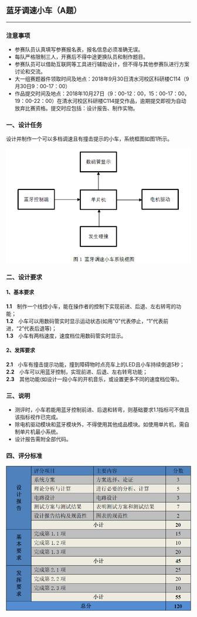 ## 蓝牙调速小车（A题）

---
### 注意事项
- 参赛队员认真填写参赛报名表，报名信息必须准确无误。  
- 每队严格限制三人，开赛后不得中途更换队员和制作题目。  
- 参赛队员可以借助互联网等工具进行辅助设计，但不得与其他参赛队进行方案讨论和交流。  
- 大一组赛题器件领取时间及地点：2018年9月30日清水河校区科研楼C114（9月30日9：00-17：00）  
- 作品提交时间及地点：2018年10月27日（9：00-12：00，15：00-17：00，19：00-22：00）在清水河校区科研楼C114提交作品，逾期提交即视为自动放弃比赛资格。提交时应包括：设计报告、制作实物。  

### 一、设计任务
设计并制作一个可以多档调速且有撞击提示的小车，系统框图如图1所示。  
<p align="center">
 <img src="https://github.com/hanwen9663uestc/SICETA_2018/raw/master/A%E9%A2%98%20%E8%93%9D%E7%89%99%E8%B0%83%E9%80%9F%E5%B0%8F%E8%BD%A6/picture/%E5%9B%BE%E4%B8%80.png" width="720">
</p>  
  
### 二、设计要求
#### 1、基本要求
**1.1**&emsp;制作一个线控小车，能在操作者的控制下实现前进、后退、左右转弯的功能；  
**1.2**&emsp;小车可以用数码管实时显示运动状态(如用"0"代表停止，“1”代表前进，“2”代表后退等)；  
**1.3**&emsp;小车有两档速度，速度档位用数码管实时显示。  
#### 2、发挥要求
**2.1**&emsp;小车有撞击提示功能，撞到障碍物时点亮车上的LED且小车持续倒退5秒；  
**2.2**&emsp;小车可以用蓝牙控制，实现前进、后退、左右转弯功能；  
**2.3**&emsp;其他功能(如设计一段小车的开机音乐，或设置更多不同的速度档位等)。  
### 三、说明
- 测评时，小车若能用蓝牙控制前进、后退和转弯，则基础要求1.1指标可不做且该指标视作已完成。  
- 除电机驱动模块和蓝牙模块外，不得使用其他成品模块。如使用单片机，需自制单片机最小系统。  
- 设计报告需附全部代码。  
  
### 四、评分标准
  
<p align="center">
 <img src="https://github.com/hanwen9663uestc/SICETA_2018/raw/master/A%E9%A2%98%20%E8%93%9D%E7%89%99%E8%B0%83%E9%80%9F%E5%B0%8F%E8%BD%A6/picture/%E5%9B%BE%E4%BA%8C.png" width="720">
</p>  


